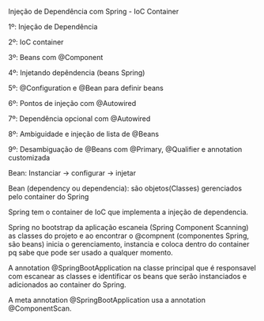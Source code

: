 Injeção de Dependência com Spring - IoC Container

1º: Injeção de Dependência

2º: IoC container

3º: Beans com @Component

4º: Injetando depêndencia (beans Spring)

5º: @Configuration e @Bean para definir beans

6º: Pontos de injeção com @Autowired

7º: Dependência opcional com @Autowired

8º: Ambiguidade e injeção de lista de @Beans

9º: Desambiguação de @Beans com @Primary, @Qualifier e annotation customizada


Bean: Instanciar -> configurar -> injetar

Bean (dependency ou dependencia): são objetos(Classes) gerenciados pelo container do Spring

Spring tem o container de IoC que implementa a injeção de dependencia.

Spring no bootstrap da aplicação escaneia (Spring Component Scanning) as classes do projeto e ao encontrar o @compnent (componentes Spring, são beans) inicia o gerenciamento, 
instancia e coloca dentro do container pq sabe que pode ser usado a qualquer momento.

A annotation @SpringBootApplication na classe principal que é responsavel com escanear as classes e identificar os beans que serão instanciados e adicionados ao container do Spring. 

A meta annotation @SpringBootApplication usa a annotation @ComponentScan.
